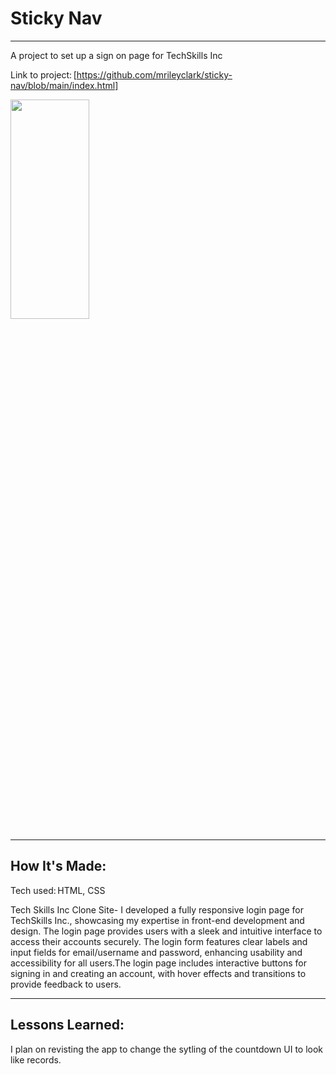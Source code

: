 # Sticky Nav

****

A project to set up a sign on page for TechSkills Inc

Link to project: [https://github.com/mrileyclark/sticky-nav/blob/main/index.html]

<img src="https://github.com/mrileyclark/Landing-Page-with-Countdown/blob/main/records-project.png" width="50%" height="30%">

****

## How It's Made: 

Tech used: HTML, CSS

Tech Skills Inc Clone Site- I developed a fully responsive login page for TechSkills Inc., showcasing my expertise in front-end development
and design. The login page provides users with a sleek and intuitive interface to access their accounts securely. The login form features clear labels 
and input fields for email/username and password, enhancing usability and accessibility for all users.The login page includes interactive buttons for signing in 
and creating an account, with hover effects and transitions to provide feedback to users.
****

 ## Lessons Learned: 

I plan on revisting the app to change the sytling of the countdown UI to look like records.

